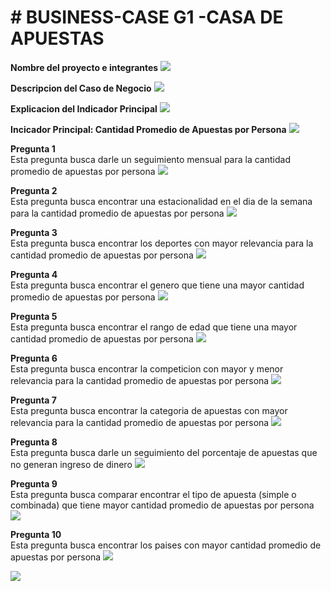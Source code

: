 <h1># BUSINESS-CASE G1 -CASA DE APUESTAS</h1>

<b>Nombre del proyecto e integrantes</b>
![](https://github.com/Grupo1-PUCP/BUSINESS-CASE/blob/main/Pantalla%20Inicio.jpg)

<b>Descripcion del Caso de Negocio</b>
![](https://github.com/Grupo1-PUCP/BUSINESS-CASE/blob/main/Pantalla%20Caso.jpg)

<b>Explicacion del Indicador Principal</b>
![](https://github.com/Grupo1-PUCP/BUSINESS-CASE/blob/main/Pantalla%20Indicadores.jpg)

<b>Incicador Principal: Cantidad Promedio de Apuestas por Persona</b>
![](https://github.com/Grupo1-PUCP/BUSINESS-CASE/blob/main/Dashboard.jpg)


<b>Pregunta 1</b><br />
Esta pregunta busca darle un seguimiento mensual para la cantidad promedio de apuestas por persona
![](https://github.com/Grupo1-PUCP/BUSINESS-CASE/blob/main/Pregunta1.jpg)


<b>Pregunta 2</b><br />
Esta pregunta busca encontrar una estacionalidad en el dia de la semana para la cantidad promedio de apuestas por persona
![](https://github.com/Grupo1-PUCP/BUSINESS-CASE/blob/main/Pregunta2.jpg)


<b>Pregunta 3</b><br />
Esta pregunta busca encontrar los deportes con mayor relevancia para la cantidad promedio de apuestas por persona
![](https://github.com/Grupo1-PUCP/BUSINESS-CASE/blob/main/Pregunta3.jpg)


<b>Pregunta 4</b><br />
Esta pregunta busca encontrar el genero que tiene una mayor cantidad promedio de apuestas por persona
![](https://github.com/Grupo1-PUCP/BUSINESS-CASE/blob/main/Pregunta4.jpg)


<b>Pregunta 5</b><br />
Esta pregunta busca encontrar el rango de edad que tiene una mayor cantidad promedio de apuestas por persona
![](https://github.com/Grupo1-PUCP/BUSINESS-CASE/blob/main/Pregunta5.jpg)


<b>Pregunta 6</b><br />
Esta pregunta busca encontrar la competicion con mayor y menor relevancia para la cantidad promedio de apuestas por persona
![](https://github.com/Grupo1-PUCP/BUSINESS-CASE/blob/main/Pregunta6.jpg)


<b>Pregunta 7</b><br />
Esta pregunta busca encontrar la categoria de apuestas con mayor relevancia para la cantidad promedio de apuestas por persona
![](https://github.com/Grupo1-PUCP/BUSINESS-CASE/blob/main/Pregunta7.jpg)


<b>Pregunta 8</b><br />
Esta pregunta busca darle un seguimiento del porcentaje de apuestas que no generan ingreso de dinero
![](https://github.com/Grupo1-PUCP/BUSINESS-CASE/blob/main/Pregunta8.jpg)


<b>Pregunta 9</b><br />
Esta pregunta busca comparar encontrar el tipo de apuesta (simple o combinada) que tiene mayor cantidad promedio de apuestas por persona
![](https://github.com/Grupo1-PUCP/BUSINESS-CASE/blob/main/Pregunta9.jpg)


<b>Pregunta 10</b><br />
Esta pregunta busca encontrar los paises con mayor cantidad promedio de apuestas por persona
![](https://github.com/Grupo1-PUCP/BUSINESS-CASE/blob/main/Pregunta10.jpg)


![](https://github.com/Grupo1-PUCP/BUSINESS-CASE/blob/main/PUCP-convenio.jpg)<br />
<img scr=https://github.com/Grupo1-PUCP/BUSINESS-CASE/blob/main/PUCP-convenio.jpg width="500">
